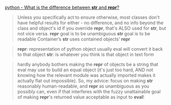 
[python - What is the difference between __str__ and __repr__?](https://stackoverflow.com/questions/1436703/what-is-the-difference-between-str-and-repr)
>Unless you specifically act to ensure otherwise, most classes don't have helpful results for either - no difference, and no info beyond the class and object's id
> if you override __repr__, that's ALSO used for __str__, but not vice versa.
>__repr__ goal is to be unambiguous
>__str__ goal is to be readable
>Container’s __str__ uses contained objects’ __repr__

>__repr__: representation of python object usually eval will convert it back to that object
>__str__: is whatever you think is that object in text form

>hardly anybody bothers making the __repr__ of objects be a string that eval may use to build an equal object (it's just too hard, AND not knowing how the relevant module was actually imported makes it actually flat out impossible). So, my advice: focus on making __str__ reasonably human-readable, and __repr__ as unambiguous as you possibly can, even if that interferes with the fuzzy unattainable goal of making __repr__'s returned value acceptable as input to __eval__!

